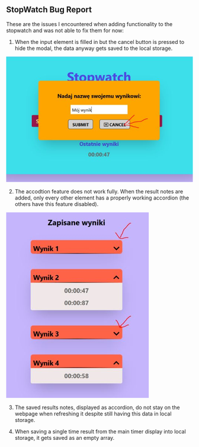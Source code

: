 ## StopWatch Bug Report

These are the issues I encountered when adding functionality to the stopwatch and was not able to fix them for now:

1. When the input element is filled in but the cancel button is pressed to hide the modal, the data anyway gets saved to the local storage.

![](./screenshots/hiding-modal.jpg) 

2. The accodtion feature does not work fully. When the result notes are added, only every other element has a properly working accordion (the others have this feature disabled).

![](./screenshots/accordion.jpg)

3. The saved results notes, displayed as accordion, do not stay on the webpage when refreshing it despite still having this data in local storage.

4. When saving a single time result from the main timer display into local storage, it gets saved as an empty array.
